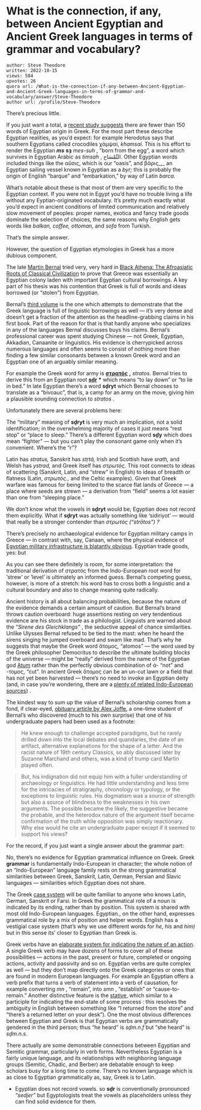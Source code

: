 # What is the connection, if any, between Ancient Egyptian and Ancient Greek languages in terms of grammar and vocabulary?

	author: Steve Theodore
	written: 2022-10-15
	views: 584
	upvotes: 26
	quora url: /What-is-the-connection-if-any-between-Ancient-Egyptian-and-Ancient-Greek-languages-in-terms-of-grammar-and-vocabulary/answer/Steve-Theodore
	author url: /profile/Steve-Theodore


There’s precious little.

If you just want a total, a [recent study suggests](https://www.academia.edu/18460110/2004_The_context_of_loanwords_in_Egyptian_Greek_in_P._B%C3%A1denas_S._Torallas_Tovar_E._Luj%C3%A1n_M.A._Gallego_Lenguas_en_Contacto_el_testimonio_escrito_Madrid_2004_57_67) there are fewer than 150 words of Egyptian origin in Greek. For the most part these describe Egyptian realities, as you’d expect: for example Herodotus says that southern Egyptians called crocodiles χάμψαi, _khamsai._ This is his effort to render the Egyptian ___ms___ __sȝ__ _mes-suh_ , “born from the egg”, a word which survives in Egyptian Arabic as _timsah_ , التِّمْسَاح. Other Egyptian words included things like the αὔσις, which is our “oasis”, and βᾶρις_,_ an Egyptian sailing vessel known in Egyptian as a _byr;_ this is probably the origin of English “barque” and “embarkation,” by way of Latin _barca._ 

What’s notable about these is that most of them are very specific to the Egyptian context. If you were not in Egypt you’d have no trouble living a life without any Eyptian-originated vocabulary. It’s pretty much exactly what you’d expect in ancient conditions of limited communication and relatively slow movement of peoples: proper names, exotica and fancy trade goods dominate the selection of choices, the same reasons why English gets words like _balkan, coffee, ottoman,_ and _sofa_ from Turkish.

That’s the simple answer.



However, the question of Egyptian etymologies in Greek has a more dubious component.

The late [Martin Bernal](https://www.quora.com/What-if-any-is-the-part-of-truth-to-Martin-Bernals-Black-Athena/answer/Steve-Theodore) tried very, very hard in [Black Athena: The Afroasiatic Roots of Classical Civilization](https://amzn.to/3Tn6JDh) to prove that Greece was essentially an Egyptian colony laden with important Egyptian cultural borrowings. A key part of his thesis was his contention that Greek is full of words and ideas borrowed (or “stolen”) from Egyptian.

Bernal’s [third volume](https://amzn.to/3TsfLib) is the one which attempts to demonstrate that the Greek language is full of linguistic borrowings as well — it’s very dense and doesn’t get a fraction of the attention as the headline-grabbing claims in his first book. Part of the reason for that is that hardly anyone who specializes in any of the languages Bernal discusses buys his claims. Bernal’s professional career was spent studying Chinese — not Greek, Egyptian, Akkadian, Canaanite or linguistics. His evidence is cherrypicked across numerous languages and often seems to consist of nothing more than finding a few similar consonants between a known Greek word and an Egyptian one of an arguably similar meaning.

For example the Greek word for army is __[στρατός](https://en.wiktionary.org/wiki/%CF%83%CF%84%CF%81%CE%B1%CF%84%CF%8C%CF%82)__ __,__ _stratos._ Bernal tries to derive this from an Egyptian root __[sḏr](https://en.wiktionary.org/wiki/s%E1%B8%8Fr)__ __*__ which means “to lay down” or “to lie in bed.” In late Egyptian there’s a word __sḏryt__  which Bernal chooses to translate as a “bivoauc”, that is, a camp for an army on the move, giving him a plausible sounding connection to _stratos_ .

Unfortunately there are several problems here:

The “military” meaning of __sḏryt__  is very much an implication, not a solid identification; in the overwhelming majority of cases it just means “rest stop” or “place to sleep.” There’s a different Egyptian word __sḏy__ which does mean “fighter” — but you can’t play the consonant game only when it’s convenient. Where’s the “r”?

Latin has _stratus,_ Sanskrit has _stṛtá,_ Irish and Scottish have _srath,_ and Welsh has _ystrad,_ and Greek itself has _στρωτός._ This root connects to ideas of scattering (Sanskrit, Latin, and “strew” in English) to ideas of breadth or flatness (Latin, _στρωτός.,_  and the Celtic examples). Given that Greek warfare was famous for being limited to the scarce flat lands of Greece — a place where seeds are strewn — a derivation from “field” seems a lot easier than one from “sleeping place.”

We don’t know what the vowels in __sḏryt__  would be; Egyptian does not record them explicitly. What if __sḏryt__  was actually something like ‘sidiriyot’ — would that really be a stronger contender than _στρωτός (“strōtos”) ?_ 

There’s precisely no archaeological evidence for Egyptian military camps in Greece — in contrast with, say, Canaan, where the physical evidence of [Egyptian military infrastructure is blatantly obvious](https://en.wikipedia.org/wiki/Beit_She%27an#Egyptian_period). Egyptian trade goods, yes: but

As you can see there definitely is room, for some interpretation: the traditional derivation of στρατός from the Indo-European root word for ‘strew’ or ‘level’ is ultimately an informed guess. Bernal’s competing guess, however, is more of a stretch: his word has to cross both a linguistic and a cultural boundary and also to change meaning quite radically.

Ancient history is all about balancing probabilities, because the nature of the evidence demands a certain amount of caution. But Bernal’s brand throws caution overboard: huge assertions resting on very tendentious evidence are his stock in trade as a philologist. Linguists are warned about the “_Sirene des_  _Gleichklangs”_ , the seductive appeal of chance similarities. Unlike Ulysses Bernal refused to be tied to the mast: when he heard the sirens singing he jumped overboard and swam like mad. That’s why he suggests that maybe the Greek word ἄτομος, “atomos” — the word used by the Greek philosopher Democritus to describe the ultimate building blocks of the universe — might be “really” derived from the name of the Egyptian god [Atum](https://en.wikipedia.org/wiki/Atum) rather than the perfectly obvious combination of ἀ- “not” and -τομος, “cut”. In ancient Greek ἄτομος can be an un-cut lawn or a field that has not yet been harvested — there’s no need to invoke an Egyptian deity (and, in case you’re wondering, there are a [plenty of related Indo-European sources](https://en.wiktionary.org/wiki/Reconstruction:Proto-Indo-European/temh%E2%82%81-)) .

The kindest way to sum up the value of Bernal’s scholarship comes from a fond, if clear-eyed, [obituary article by Alex Joffe](https://www.asor.org/blog/2013/08/08/remembering-martin-bernal/), a one-time student of Bernal’s who discovered (much to his own surprise) that one of his undergraduate papers had been used as a footnote:

> He knew enough to challenge accepted paradigms, but he rarely drilled down into the local debates and quandaries, the date of an artifact, alternative explanations for the shape of a letter. And the racist nature of 19th century Classics, so ably discussed later by Suzanne Marchand and others, was a kind of trump card Martin played often.

> But, his indignation did not equip him with a fuller understanding of archaeology or linguistics. He had little understanding and less time for the intricacies of stratigraphy, chronology or typology, or the exceptions to linguistic rules. His dogmatism was a source of strength but also a source of blindness to the weaknesses in his own arguments. The possible became the likely, the suggestive became the probable, and the heterodox nature of the argument itself became confirmation of the truth while opposition was simply reactionary. Why else would he cite an undergraduate paper except if it seemed to support his views?



For the record, if you just want a single answer about the grammar part:

No, there’s no evidence for Egyptian grammatical influence on Greek. Greek __grammar__ is fundamentally Indo-European in character; the whole notion of an “Indo-European” language family rests on the strong grammatical similarities between Greek, Sanskrit, Latin, German, Persian and Slavic languages — similarities which Egyptian does not share.

The Greek [case system](https://daedalus.umkc.edu/FirstGreekBook/JWW_FGB3.html#:~:text=There%20are%20five%20CASES%20in,grammatical%20function%20of%20each%20word.) will be quite familiar to anyone who knows Latin, German, Sanskrit or Farsi. In Greek the grammatical role of a noun is indicated by its ending, rather than by position. This system is shared with most old Indo-European languages. Egyptian., on the other hand, expresses grammatical role by a mix of position and helper words. English has a vestigial case system (that’s why we use different words for _he, his_ and _him)_ but in this sense its’ closer to Egyptian than Greek is.

Greek verbs have an [elaborate system for indicating the nature of an action](https://pressbooks.pub/ancientgreek/chapter/4/). A single Greek verb may have dozens of forms to cover all of these possibilities — actions in the past, present or future, completed or ongoing actions, activity and passivity and so on. Egyptian verbs are quite complex as well — but they don’t map directly onto the Greek categories or ones that are found in modern European languages. For example an Egyptian offers a verb prefix that turns a verb of statement into a verb of causation, for example converting _mn_ , “remain”, into _smn_ , “establish” or “cause-to-remain.” Another distinctive feature is the [stative](http://egypt-grammar.rutgers.edu/Grammar%20Points/Stative.pdf), which similar to a participle for indicating the end-state of some process : this resolves the ambiguity in English between something like “I returned from the store” and “there’s a returned letter on your desk”). One the most obvious differences between Egyptian and Greek is that Egyptian verbs are grammatically gendered in the third person; thus “he heard” is _sḏm.n.f_ but “she heard” is _sḏm.n.s._ 

There actually are some demonstrable connections between Egyptian and Semitic grammar, particularly in verb forms. Nevertheless Egyptian is a fairly unique language, and its relationships with neighboring language groups (Semitic, Chadic, and Berber) are debatable enough to keep scholars busy for a long time to come. There’s no known language which is as close to Egyptian grammatically as, say, Greek is to Latin.



* Egyptian does not record vowels. so __sḏr__ is conventionally pronounced _“sedjer”_ but Egyptologists treat the vowels as placeholders unless they can find solid evidence for them.


